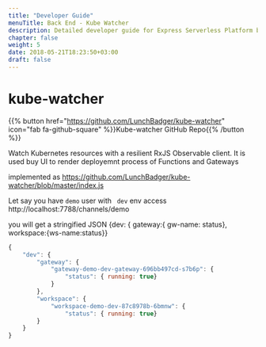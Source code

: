 ```yaml
---
title: "Developer Guide"
menuTitle: Back End - Kube Watcher
description: Detailed developer guide for Express Serverless Platform back end.
chapter: false
weight: 5
date: 2018-05-21T18:23:50+03:00
draft: false
---
```


# kube-watcher

{{% button href="https://github.com/LunchBadger/kube-watcher" icon="fab fa-github-square" %}}Kube-watcher GitHub Repo{{% /button %}}

Watch Kubernetes resources with a resilient RxJS Observable client.
It is used buy UI to render deployemnt process of Functions and Gateways

implemented as https://github.com/LunchBadger/kube-watcher/blob/master/index.js

Let say you have `demo` user with ` dev` env 
access http://localhost:7788/channels/demo

you will get a stringified JSON 
{dev:  { gateway:{ gw-name: status}, workspace:{ws-name:status}}

```js
{
    "dev": {
        "gateway": {
            "gateway-demo-dev-gateway-696bb497cd-s7b6p": {
                "status": { running: true} 
            }
        },
        "workspace": {
            "workspace-demo-dev-87c8978b-6bmnw": {
                "status": { running: true} 
        }
    }
}
```
